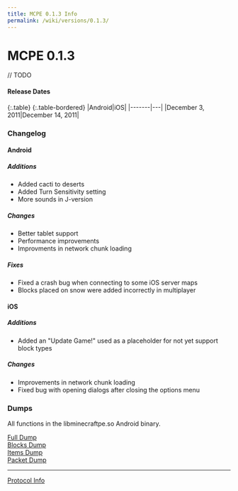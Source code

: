 ```yaml
---
title: MCPE 0.1.3 Info
permalink: /wiki/versions/0.1.3/
---
```

# MCPE 0.1.3
// TODO

#### Release Dates
 
{:.table}
{:.table-bordered}
|Android|iOS|
|-------|---|
|December 3, 2011|December 14, 2011|

### Changelog
  
  
#### Android

##### Additions
* Added cacti to deserts
* Added Turn Sensitivity setting
* More sounds in J-version

##### Changes
* Better tablet support
* Performance improvements
* Improvments in network chunk loading

##### Fixes
* Fixed a crash bug when connecting to some iOS server maps
* Blocks placed on snow were added incorrectly in multiplayer

  
#### iOS

##### Additions
* Added an "Update Game!" used as a placeholder for not yet support block types

##### Changes
* Improvements in network chunk loading
* Fixed bug with opening dialogs after closing the options menu

  
### Dumps
All functions in the libminecraftpe.so Android binary.  

[Full Dump](dumps/fulldump.txt)  
[Blocks Dump](dumps/blockdump.txt)  
[Items Dump](dumps/itemdump.txt)  
[Packet Dump](dumps/packetdump.txt)  

---
  
[Protocol Info](http://thediamondyt.tk/wiki/protocol/0.1.3/)
